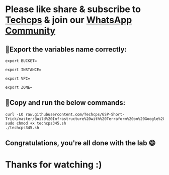

# Please like share & subscribe to [Techcps](https://www.youtube.com/@techcps) & join our [WhatsApp Community](https://whatsapp.com/channel/0029Va9nne147XeIFkXYv71A)

## 🚨Export the variables name correctly:
```
export BUCKET=

export INSTANCE=

export VPC=

export ZONE=
```

## 🚨Copy and run the below commands:
```
curl -LO raw.githubusercontent.com/Techcps/GSP-Short-Trick/master/Build%20Infrastructure%20with%20Terraform%20on%20Google%20Cloud:%20Challenge%20Lab/techcps345.sh
sudo chmod +x techcps345.sh
./techcps345.sh
```

## Congratulations, you're all done with the lab 😄

# Thanks for watching :)
